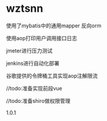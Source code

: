 # wztsnn


使用了mybatis中的通用mapper 反向orm

使用aop打印用户调用接口日志

jmeter进行压力测试

jenkins进行自动化部署

谷歌提供的令牌桶工具实现aop注解限流

//todo:准备实现前段vue

//todo:准备shiro做权限管理

1.0.1